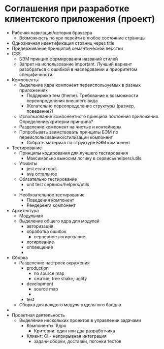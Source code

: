 # Соглашения при разработке клиентского приложения (проект)
* Рабочяя навигация/история браузера
    * Возможность по урл перейти в любое состояние страницы
* Однозначная идентификация страниц через title
* Придерживание принципов семантической верстки
* CSS
    * БЭМ принцип формирования названий стилей
    * Запрет на использование important. Лучший вариант разобраться с ошибкой в наследовании и приоритетом специфичности.
* Компоненты
    * Выделение ядра компонент переиспользуемых в разных приложениях
        * Поддержка тем (theme). Требование к возможности переопределения внешнего вида
        * Желательно переопределение структуры (размер, поведение?)
    * Использование компонентного принципа постоения приложения. Определение/критерии принципа?
    * Разделение компонент на чистые и контейнеры
    * Попробывать заимствовать принципы БЭМ по переиспользованию/стилизации компонент
        * Собрать материал по структуре БЭМ компонент
* Тестирование
    * Принципы кодирования для лучшего тестирования
        * Максимально выносим логику в сервисы/helpers/utils
    * Утилиты
        * jest если react
        * ava остальное
    * Обязательно тестирование
        * unit test сервисы/helpers/utils
        *
    * Необязательное тестирование
        * Поведения компонент
        * Рендеренга компонент
* Архитектура
    * Модульная
    * Выделение общего ядра для модулей
        * авторизация
        * обработка ошибок
            * серверное логирование
        * логирование
        * оповещение
        *
* Сборка
    * Разделение настроек окружения
        * production
            * no source map
            * сжатие, tree shake, uglify
        * development
            * source map
            *
        * test
    * Сборка для каждого модуля отдельного бандла
*
* Проектная деятельность
    * Выделение нескольких проектов в управлении задачами
        * Компоненты: Ядро
            * Критерии: один или два разработчика
        * Клиент: CI - неприрывная интеграция
            * задачи сборки, доставки, погонки тестов
